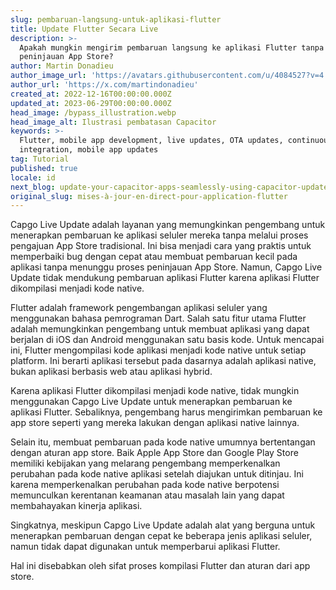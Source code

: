 ```yaml
---
slug: pembaruan-langsung-untuk-aplikasi-flutter
title: Update Flutter Secara Live
description: >-
  Apakah mungkin mengirim pembaruan langsung ke aplikasi Flutter tanpa melalui
  peninjauan App Store?
author: Martin Donadieu
author_image_url: 'https://avatars.githubusercontent.com/u/4084527?v=4'
author_url: 'https://x.com/martindonadieu'
created_at: 2022-12-16T00:00:00.000Z
updated_at: 2023-06-29T00:00:00.000Z
head_image: /bypass_illustration.webp
head_image_alt: Ilustrasi pembatasan Capacitor
keywords: >-
  Flutter, mobile app development, live updates, OTA updates, continuous
  integration, mobile app updates
tag: Tutorial
published: true
locale: id
next_blog: update-your-capacitor-apps-seamlessly-using-capacitor-updater
original_slug: mises-à-jour-en-direct-pour-application-flutter
---
```

Capgo Live Update adalah layanan yang memungkinkan pengembang untuk menerapkan pembaruan ke aplikasi seluler mereka tanpa melalui proses pengajuan App Store tradisional. Ini bisa menjadi cara yang praktis untuk memperbaiki bug dengan cepat atau membuat pembaruan kecil pada aplikasi tanpa menunggu proses peninjauan App Store. Namun, Capgo Live Update tidak mendukung pembaruan aplikasi Flutter karena aplikasi Flutter dikompilasi menjadi kode native.

Flutter adalah framework pengembangan aplikasi seluler yang menggunakan bahasa pemrograman Dart. Salah satu fitur utama Flutter adalah memungkinkan pengembang untuk membuat aplikasi yang dapat berjalan di iOS dan Android menggunakan satu basis kode. Untuk mencapai ini, Flutter mengompilasi kode aplikasi menjadi kode native untuk setiap platform. Ini berarti aplikasi tersebut pada dasarnya adalah aplikasi native, bukan aplikasi berbasis web atau aplikasi hybrid.

Karena aplikasi Flutter dikompilasi menjadi kode native, tidak mungkin menggunakan Capgo Live Update untuk menerapkan pembaruan ke aplikasi Flutter. Sebaliknya, pengembang harus mengirimkan pembaruan ke app store seperti yang mereka lakukan dengan aplikasi native lainnya.

Selain itu, membuat pembaruan pada kode native umumnya bertentangan dengan aturan app store. Baik Apple App Store dan Google Play Store memiliki kebijakan yang melarang pengembang memperkenalkan perubahan pada kode native aplikasi setelah diajukan untuk ditinjau. Ini karena memperkenalkan perubahan pada kode native berpotensi memunculkan kerentanan keamanan atau masalah lain yang dapat membahayakan kinerja aplikasi.

Singkatnya, meskipun Capgo Live Update adalah alat yang berguna untuk menerapkan pembaruan dengan cepat ke beberapa jenis aplikasi seluler, namun tidak dapat digunakan untuk memperbarui aplikasi Flutter.

Hal ini disebabkan oleh sifat proses kompilasi Flutter dan aturan dari app store.
